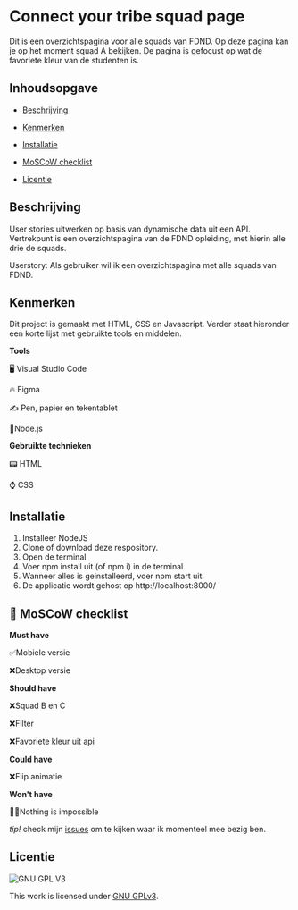 # Connect your tribe squad page

Dit is een overzichtspagina voor alle squads van FDND. Op deze pagina kan je op het moment squad A bekijken. De pagina is gefocust op wat de favoriete kleur van de studenten is.

## Inhoudsopgave


* [Beschrijving](https://github.com/Demivdm/connect-your-tribe-squad-page/blob/main/README.md#beschrijving) 

* [Kenmerken](https://github.com/Demivdm/connect-your-tribe-squad-page/blob/main/README.md#kenmerken) 

* [Installatie](https://github.com/Demivdm/connect-your-tribe-squad-page/blob/main/README.md#installatie)

* [MoSCoW checklist](https://github.com/Demivdm/connect-your-tribe-squad-page/blob/main/README.md#-moscow-checklist)

* [Licentie](https://github.com/Demivdm/connect-your-tribe-squad-page/blob/main/README.md#licentie)



## Beschrijving

User stories uitwerken op basis van dynamische data uit een API. Vertrekpunt is een overzichtspagina van de FDND opleiding, met hierin alle drie de squads.

Userstory: Als gebruiker wil ik een overzichtspagina met alle squads van FDND.

## Kenmerken

Dit project is gemaakt met HTML, CSS en Javascript. Verder staat hieronder een korte lijst met gebruikte tools en middelen.

**Tools**

🖥️ Visual Studio Code

🔥 Figma

✍ Pen, papier en tekentablet

📒Node.js

**Gebruikte technieken**

📟 HTML

⌚ CSS

## Installatie

1. Installeer NodeJS
2. Clone of download deze respository.
3. Open de terminal
4. Voer npm install uit (of npm i) in de terminal
5. Wanneer alles is geinstalleerd, voer npm start uit.
6. De applicatie wordt gehost op http://localhost:8000/


## 🎩 MoSCoW checklist

**Must have**
  
  ✅Mobiele versie
  
  ❌Desktop versie
 

**Should have**

  ❌Squad B en C
    
  ❌Filter
  
  ❌Favoriete kleur uit api

**Could have**

  ❌Flip animatie

**Won't have**

  🦸‍♀️Nothing is impossible

_tip!_ check mijn [issues](https://github.com/Demivdm/connect-your-tribe-squad-page/issues) om te kijken waar ik momenteel mee bezig ben.

## Licentie

![GNU GPL V3](https://www.gnu.org/graphics/gplv3-127x51.png)

This work is licensed under [GNU GPLv3](./LICENSE).

